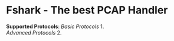 # Fshark - The best PCAP Handler

**Supported Protocols**:
_Basic Protocols_
1.  
_Advanced Protocols_
2.  
